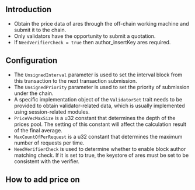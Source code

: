 ## Introduction
* Obtain the price data of ares through the off-chain working machine and submit it to the chain.
* Only validators have the opportunity to submit a quotation.
* If `NeedVerifierCheck = true` then author_insertKey ares required.

## Configuration
* The `UnsignedInterval` parameter is used to set the interval block from this transaction to the next transaction submission.
* The `UnsignedPriority` parameter is used to set the priority of submission under the chain.
* A specific implementation object of the `ValidatorSet` trait needs to be provided to obtain validator-related data, which is usually implemented using session-related modules.
* `PriceVecMaxSize` is a u32 constant that determines the depth of the prices pool. The setting of this constant will affect the calculation result of the final average.
* `MaxCountOfPerRequest` is a u32 constant that determines the maximum number of requests per time.
* `NeedVerifierCheck` is used to determine whether to enable block author matching check. If it is set to true, the keystore of ares must be set to be consistent with the verifier.

## How to add price on 